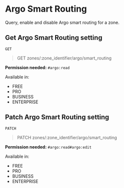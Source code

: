 # Argo Smart Routing

Query, enable and disable Argo smart routing for a zone.

## Get Argo Smart Routing setting

`GET` 

> GET zones/:zone_identifier/argo/smart_routing

**Permission needed:** `#argo:read`

Available in:

* FREE
* PRO
* BUSINESS
* ENTERPRISE


## Patch Argo Smart Routing setting

`PATCH` 

> PATCH zones/:zone_identifier/argo/smart_routing

**Permission needed:** `#argo:read#argo:edit`

Available in:

* FREE
* PRO
* BUSINESS
* ENTERPRISE

